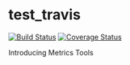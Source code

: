 # test_travis

[![Build Status](https://travis-ci.org/10FI1/test_travis.svg?branch=master)](https://travis-ci.org/10FI1/test_travis)
[![Coverage Status](https://coveralls.io/repos/github/10FI1/test_travis/badge.svg?branch=master)](https://coveralls.io/github/10FI1/test_travis?branch=master)

Introducing Metrics Tools
